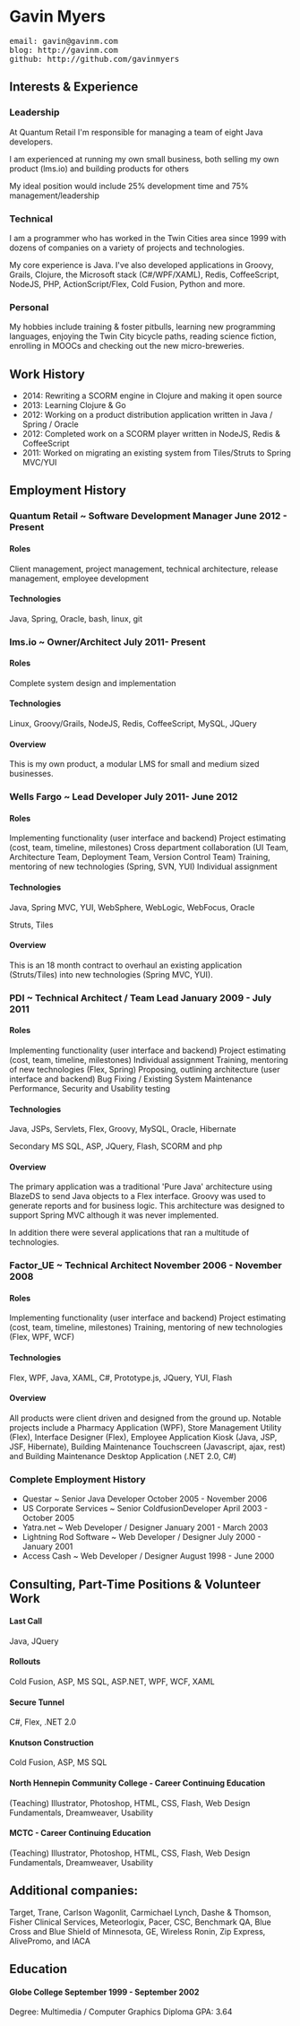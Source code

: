 

<h1>Gavin Myers</h1>
<pre>
email: gavin@gavinm.com
blog: http://gavinm.com
github: http://github.com/gavinmyers
</pre>

<h2>Interests & Experience</h2>

<h3>Leadership</h3>
<p>At Quantum Retail I'm responsible for managing a team of eight Java developers.
<p>I am experienced at running my own small business, both selling my own product (lms.io) and building products for others
<p>My ideal position would include 25% development time and 75% management/leadership

<h3>Technical</h3>
<p>I am a programmer who has worked in the Twin Cities area since 1999 with dozens of companies on a variety of projects and technologies.
<p>My core experience is Java. I've also developed applications in Groovy, Grails, Clojure, the Microsoft stack (C#/WPF/XAML), Redis, CoffeeScript, NodeJS, PHP, ActionScript/Flex, Cold Fusion, Python and more.


<h3>Personal</h3>
<p>My hobbies include training & foster pitbulls, learning new programming languages, enjoying the Twin City bicycle paths, reading science fiction, enrolling in MOOCs and checking out the new micro-breweries.

<h2>Work History</h2>
<ul>
<li> 2014: Rewriting a SCORM engine in Clojure and making it open source
<li> 2013: Learning Clojure & Go
<li> 2012: Working on a product distribution application written in 
Java / Spring / Oracle
<li> 2012: Completed work on a SCORM player written in NodeJS, Redis & CoffeeScript
<li> 2011: Worked on migrating an existing system from Tiles/Struts to 
Spring MVC/YUI
</ul>
<div style="page-break-after: always;"></div>

<h2>Employment History</h2>


<h3>Quantum Retail ~ Software Development Manager June 2012 - Present</h3>

<h4>Roles</h4>
Client management, project management, technical architecture, release management, employee development

<h4>Technologies</h4>
Java, Spring, Oracle, bash, linux, git


<h3>lms.io ~ Owner/Architect July 2011- Present</h3>

<h4>Roles</h4>
Complete system design and implementation

<h4>Technologies</h4>
Linux, Groovy/Grails, NodeJS, Redis, CoffeeScript, MySQL, JQuery

<h4>Overview</h4>
This is my own product, a modular LMS for small and medium sized 
businesses.


<h3>Wells Fargo  ~ Lead Developer July 2011- June 2012</h3>


<h4>Roles</h4>
Implementing functionality (user interface and backend)
Project estimating (cost, team, timeline, milestones)
Cross department collaboration (UI Team, Architecture Team, 
	Deployment Team, Version Control Team)
Training, mentoring of new technologies (Spring, SVN, YUI)
Individual assignment 

<h4>Technologies</h4>
Java, Spring MVC, YUI, WebSphere, WebLogic, WebFocus, Oracle

Struts, Tiles

<h4>Overview</h4>
This is an 18 month contract to overhaul an existing application 
(Struts/Tiles) into new technologies (Spring MVC, YUI).

<h3>PDI ~ Technical Architect / Team Lead January 2009 - July 2011</h3>

<h4>Roles</h4>
Implementing functionality (user interface and backend)
Project estimating (cost, team, timeline, milestones)
Individual assignment 
Training, mentoring of new technologies (Flex, Spring)
Proposing, outlining architecture (user interface and backend)
Bug Fixing / Existing System Maintenance
Performance, Security and Usability testing


<h4>Technologies</h4>
Java, JSPs, Servlets, Flex, Groovy, MySQL, Oracle, Hibernate

Secondary
MS SQL, ASP, JQuery, Flash, SCORM and php

<h4>Overview</h4>
The primary application was a traditional 'Pure Java' architecture 
using BlazeDS to send Java objects to a Flex interface. Groovy was 
used to generate reports and for business logic. This architecture 
was designed to support Spring MVC although it was never 
implemented.

In addition there were several applications that ran a 
multitude of technologies.



<h3>Factor_UE ~ Technical Architect November 2006 - November 2008</h3>


<h4>Roles</h4>
Implementing functionality (user interface and backend)
Project estimating (cost, team, timeline, milestones)
Training, mentoring of new technologies (Flex, WPF, WCF)


<h4>Technologies</h4>
Flex, WPF, Java, XAML, C#, Prototype.js, JQuery, YUI, Flash

<h4>Overview</h4>
All products were client driven and designed from the ground up. 
Notable projects include a Pharmacy Application (WPF), Store 
Management Utility (Flex), Interface Designer (Flex), Employee 
Application Kiosk (Java, JSP, JSF, Hibernate), Building Maintenance 
Touchscreen (Javascript, ajax, rest) and Building Maintenance 
Desktop Application (.NET 2.0, C#)

<h3>Complete Employment History</h3>
<ul>
<li>Questar ~ Senior Java Developer October 2005 - November 2006</li>
<li>US Corporate Services ~ Senior ColdfusionDeveloper April 2003 - October 2005</li>
<li>Yatra.net ~ Web Developer / Designer January 2001 - March 2003</li>
<li>Lightning Rod Software ~ Web Developer / Designer July 2000  - January 2001</li>
<li>Access Cash ~ Web Developer / Designer August 1998  - June 2000</li>
</ul>

<h2>Consulting, Part-Time Positions & Volunteer Work</h2>

<h4>Last Call</h4>
	Java, JQuery

<h4>Rollouts</h4>
	Cold  Fusion, ASP, MS SQL, ASP.NET, WPF, WCF, XAML

<h4>Secure Tunnel</h4>
	C#, Flex, .NET 2.0

<h4>Knutson Construction</h4>
	Cold Fusion, ASP, MS SQL


<h4>North Hennepin Community College  -  Career Continuing Education</h4>
	(Teaching) Illustrator, Photoshop, HTML, CSS, Flash, 
	Web Design Fundamentals, Dreamweaver, Usability

<h4>MCTC  -  Career Continuing Education</h4>
	(Teaching) Illustrator, Photoshop, HTML, CSS, Flash, 
	Web Design Fundamentals, Dreamweaver, Usability


<h2>Additional companies: </h2>
Target, Trane, Carlson Wagonlit, Carmichael Lynch, 
Dashe & Thomson, Fisher Clinical Services, Meteorlogix, Pacer, CSC, 
Benchmark QA, Blue Cross and Blue Shield of Minnesota, GE, 
Wireless Ronin, Zip Express, AlivePromo, and IACA


<h2>Education</h2>

<h4>Globe College September 1999 - September 2002</h4>
	Degree:
	Multimedia / Computer Graphics Diploma
	GPA: 3.64
